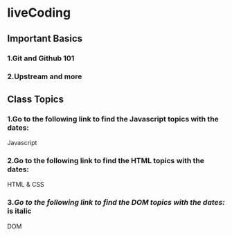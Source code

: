 # liveCoding
## Important Basics
### 1.Git and Github 101
### 2.Upstream and more
## Class Topics
### 1.Go to the following link to find the Javascript topics with the dates:

Javascript
### 2.Go to the following link to find the HTML topics with the dates:

HTML & CSS
### 3.*Go to the following link to find the DOM topics with the dates:* is italic

DOM
